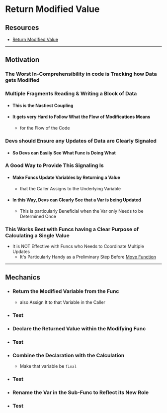 # Return Modified Value


## Resources

- [Return Modified Value](https://memberservices.informit.com/my_account/webedition/9780135425664/html/returnmodifiedvalue.html)


---
## Motivation

### The Worst In-Comprehensibility in code is Tracking how Data gets Modified

### Multiple Fragments Reading & Writing a Block of Data
- #### This is the Nastiest Coupling 
- #### It gets very Hard to Follow What the Flow of Modifications Means 
  - for the Flow of the Code

### Devs should Ensure any Updates of Data are Clearly Signaled
- #### So Devs can Easily See What Func is Doing What

### A Good Way to Provide This Signaling Is
- #### Make Funcs Update Variables by Returning a Value 
  - that the Caller Assigns to the Underlying Variable
- #### In this Way, Devs can Clearly See that a Var is being Updated
  - This is particularly Beneficial when the Var only Needs to be Determined Once

### This Works Best with Funcs having a Clear Purpose of Calculating a Single Value
- It is NOT Effective with Funcs who Needs to Coordinate Multiple Updates
  - It's Particularly Handy as a Preliminary Step Before [Move Function](https://memberservices.informit.com/my_account/webedition/9780135425664/html/movefunction.html)


---
## Mechanics

- ### Return the Modified Variable from the Func
  - also Assign It to that Variable in the Caller

- ### Test

- ### Declare the Returned Value within the Modifying Func

- ### Test

- ### Combine the Declaration with the Calculation
  - Make that variable be ``` final ```

- ### Test

- ### Rename the Var in the Sub-Func to Reflect its New Role

- ### Test

